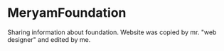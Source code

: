 # MeryamFoundation
Sharing information about foundation.
Website was copied by mr. "web designer" and edited by me.
